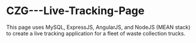 # CZG---Live-Tracking-Page

This page uses MySQL, ExpressJS, AngularJS, and NodeJS (MEAN stack) to create a live tracking application for a fleet of waste collection trucks. 
